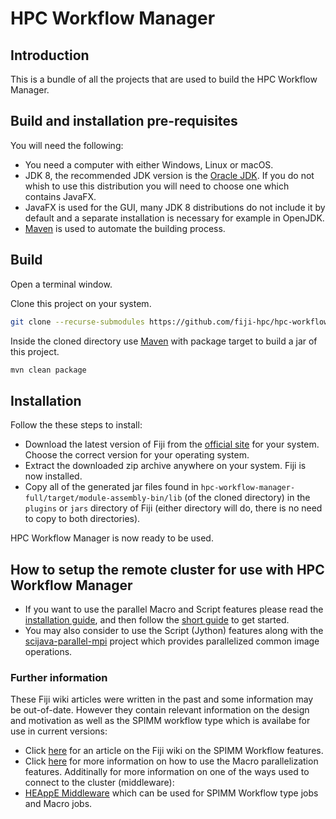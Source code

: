 # HPC Workflow Manager
## Introduction
This is a bundle of all the projects that are used to build the HPC Workflow Manager.

## Build and installation pre-requisites
You will need the following:
* You need a computer with either Windows, Linux or macOS.
* JDK 8, the recommended JDK version is the [Oracle JDK](https://www.oracle.com/java/technologies/javase/javase-jdk8-downloads.html). If you do not whish to use this distribution you will need to choose one which contains JavaFX.
* JavaFX is used for the GUI, many JDK 8 distributions do not include it by default and a separate installation is necessary for example in OpenJDK.
* [Maven](https://maven.apache.org/) is used to automate the building process.

## Build
Open a terminal window.

Clone this project on your system.
``` bash
git clone --recurse-submodules https://github.com/fiji-hpc/hpc-workflow-manager-full
```

Inside the cloned directory use [Maven](https://maven.apache.org/) with package target to build a jar of this project.
``` bash
mvn clean package
```

## Installation
Follow the these steps to install:
* Download the latest version of Fiji from the [official site](https://fiji.sc/) for your system. Choose the correct version for your operating system.
* Extract the downloaded zip archive anywhere on your system. Fiji is now installed.
* Copy all of the generated jar files found in ```hpc-workflow-manager-full/target/module-assembly-bin/lib``` (of the cloned directory) in the ```plugins``` or ```jars``` directory of Fiji (either directory will do, there is no need to copy to both directories).

HPC Workflow Manager is now ready to be used.

## How to setup the remote cluster for use with HPC Workflow Manager
* If you want to use the parallel Macro and Script features please read the [installation guide](https://github.com/fiji-hpc/Ij1MPIWrapper/blob/master/README.md), and then follow the [short guide](https://github.com/fiji-hpc/Ij1MPIWrapper/wiki/Short-Guide) to get started.
* You may also consider to use the Script (Jython) features along with the [scijava-parallel-mpi](https://github.com/fiji-hpc/scijava-parallel-mpi/wiki/How-to-Install-and-Run) project which provides parallelized common image operations.

### Further information
These Fiji wiki articles were written in the past and some information may be out-of-date.
However they contain relevant information on the design and motivation as well as the SPIMM workflow type which is availabe for use in current versions:
* Click [here](https://imagej.net/SPIM_Workflow_Manager_For_HPC) for an article on the Fiji wiki on the SPIMM Workflow features.
* Click [here](https://imagej.net/HPC_Workflow_Manager) for more information on how to use the Macro parallelization features.
Additinally for more information on one of the ways used to connect to the cluster (middleware):
* [HEAppE Middleware](https://code.it4i.cz/ADAS/HEAppE/Middleware/-/wikis/home) which can be used for SPIMM Workflow type jobs and Macro jobs.
